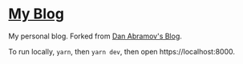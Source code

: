# [My Blog](https://blog.enclairfarron.now.sh/)

My personal blog. Forked from [Dan Abramov's Blog](https://github.com/gaearon/overreacted.io). 

To run locally, `yarn`, then `yarn dev`, then open https://localhost:8000.

